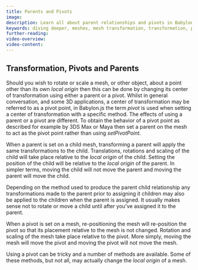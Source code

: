 ```yaml
---
title: Parents and Pivots
image:
description: Learn all about parent relationships and pivots in Babylon.js.
keywords: diving deeper, meshes, mesh transformation, transformation, parent, pivot
further-reading:
video-overview:
video-content:
---
```


## Transformation, Pivots and Parents

Should you wish to rotate or scale a mesh, or other object, about a point other than its own _local origin_ then this can be done by changing its center of transformation using either a parent or a pivot. Whilst in general conversation, and some 3D applications, a center of transformation may be referred to as a pivot point, in Babylon.js the term _pivot_ is used when setting a center of transformation with a specific method. The effects of using a parent or a pivot are different. To obtain the behavior of a pivot point as described for example by 3DS Max or Maya then set a parent on the mesh to act as the pivot point rather than using _setPivotPoint_.

When a parent is set on a child mesh, transforming a parent will apply the same transformations to the child. Translations, rotations and scaling of the child will take place relative to the _local origin_ of the child. Setting the position of the child will be relative to the _local origin_ of the parent. In simpler terms, moving the child will not move the parent and moving the parent will move the child.

Depending on the method used to produce the parent child relationship any transformations made to the parent prior to assigning it children may also be applied to the children when the parent is assigned. It usually makes sense not to rotate or move a child until after you've assigned it to the parent.

When a pivot is set on a mesh, re-positioning the mesh will re-position the pivot so that its placement relative to the mesh is not changed. Rotation and scaling of the mesh take place relative to the pivot. More simply, moving the mesh will move the pivot and moving the pivot will not move the mesh.

Using a pivot can be tricky and a number of methods are available. Some of these methods, but not all, may actually change the _local origin_ of a mesh.
